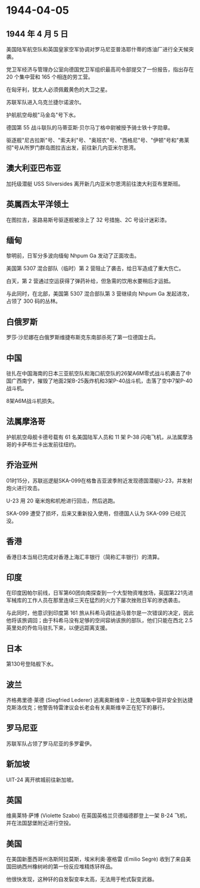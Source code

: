 # 1944-04-05

## 1944 年 4 月 5 日

美国陆军航空队和英国皇家空军协调对罗马尼亚普洛耶什蒂的炼油厂进行全天候突袭。

党卫军经济与管理办公室向德国党卫军组织最高司令部提交了一份报告，指出存在
20 个集中营和 165 个相连的劳工营。

在匈牙利，犹太人必须佩戴黄色的大卫之星。

苏联军队进入乌克兰捷尔诺波尔。

护航航空母舰"马金岛"号下水。

德国第 55 战斗联队的马蒂亚斯·贝尔马丁格中尉被授予骑士铁十字勋章。

驱逐舰"尼古拉斯"号、"索夫利"号、"奥班农"号、"西格尼"号、"伊顿"号和"弗莱彻"号从所罗门群岛图拉吉出发，前往新几内亚米尔恩湾。

## 澳大利亚巴布亚

加托级潜艇 USS Silversides 离开新几内亚米尔恩湾前往澳大利亚布里斯班。

## 英属西太平洋领土

在图拉吉，圣路易斯号驱逐舰被涂上了 32 号措施、2C 号设计迷彩漆。

## 缅甸

黎明前，日军分多波向缅甸 Nhpum Ga 发动了正面攻击。

美国第 5307 混合部队（临时）第 2 营阻止了袭击，给日军造成了重大伤亡。

白天，第 2 营通过空运获得了弹药补给，但急需的饮用水要稍后才运抵。

与此同时，在北部，美国第 5307 混合部队第 3 营继续向 Nhpum Ga
发起进攻，占领了 300 码的丛林。

## 白俄罗斯

罗莎·沙尼娜在白俄罗斯维捷布斯克东南部杀死了第一位德国士兵。

## 中国

驻扎在中国海南的日本三亚航空队和海口航空队的26架A6M零式战斗机袭击了中国广西南宁，摧毁了地面2架B-25轰炸机和3架P-40战斗机，击落了空中7架P-40战斗机。

8架A6M战斗机损失。

## 法属摩洛哥

护航航空母舰卡德号载有 61 名美国陆军人员和 11 架 P-38
闪电飞机，从法属摩洛哥的卡萨布兰卡出发前往纽约。

## 乔治亚州

01时15分，苏联巡逻艇SKA-099在格鲁吉亚波季附近发现德国潜艇U-23，并发射炮火进行攻击。

U-23 用 20 毫米炮和机枪进行回击，然后逃跑。

SKA-099 遭受了损坏，后来又重新投入使用，但德国人认为 SKA-099 已经沉没。

## 香港

香港日本当局已完成对香港上海汇丰银行（简称汇丰银行）的清算。

## 印度

在印度因帕尔前线，日军第60团向南探查到一个大型物资堆放场，英国第221先进军械库的工作人员在那里连续三天在猛烈的火力下屡次挫败日军的渗透袭击。

与此同时，他意识到印度第 161
旅从科希马调往迪马普尔是一次错误的决定，因此他将该旅调回；由于科希马没有足够的空间容纳该旅的部队，他们只能在西北
2.5 英里处的乔佐马驻扎下来，以便远距离支援。

## 日本

第130号登陆舰下水。

## 波兰

齐格弗里德·莱德 (Siegfried Lederer) 逃离奥斯维辛 -
比克瑙集中营并安全到达捷克斯洛伐克；他警告特雷津议会长老会有关奥斯维辛正在犯下的暴行。

## 罗马尼亚

苏联军队占领了罗马尼亚的多罗霍伊。

## 新加坡

UIT-24 离开槟城前往新加坡。

## 英国

维奥莱特·萨博 (Violette Szabo) 在英国英格兰贝德福德郡登上一架 B-24
飞机，并在法国瑟堡附近进行空投。

## 美国

在美国新墨西哥州洛斯阿拉莫斯，埃米利奥·塞格雷 (Emilio Segrè)
收到了来自美国田纳西州橡树岭的第一份反应堆精炼钚样品。

他很快发现，这种钚的自发裂变率太高，无法用于枪式裂变武器。

